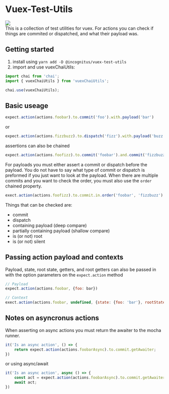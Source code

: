 # Vuex-Test-Utils

![](https://github.com/Incognitus-Io/vuex-test-utils/workflows/Node%20CI/badge.svg?branch=master)  
This is a collection of test utilities for vuex.  For actions you can check if things are commited or dispatched, and what their payload was.

## Getting started

1. install using `yarn add -D @incognitus/vuex-test-utils`
2. import and use vuexChaiUtils:

```javascript
import chai from 'chai';
import { vuexChaiUtils } from 'vuexChaiUtils';

chai.use(vuexChaiUtils);
```

## Basic useage

```javascript
expect.action(actions.foobar).to.commit('foo').with.payload('bar')
```

or

```javascript
expect.action(actions.fizzbuzz).to.dispatch('fizz').with.payload('buzz')
```

assertions can also be chained

```javascript
expect.action(actions.foofizz).to.commit('foobar').and.commit('fizzbuzz')
```

For payloads you must either assert a commit or dispatch before the payload. You do not have to say what type of commit or dispatch is preformed if you just want to look at the payload.  When there are multiple commits and you want to check the order, you must also use the `order` chained property.

```javascript
exect.action(actions.foofizz).to.commit.in.order('foobar', 'fizzbuzz')
```

Things that can be checked are:

* commit
* dispatch
* containing payload (deep compare)
* partially containing payload (shallow compare)
* is (or not) root
* is (or not) silent

## Passing action payload and contexts

Payload, state, root state, getters, and root getters can also be passed in with the option parameters on the `expect.action` method

```javascript
// Payload
expect.action(actions.foobar, {foo: bar})

// Context
exect.action(actions.foobar, undefined, {state: {foo: 'bar'}, rootState: {version: '1.0.0'}, etc..})
```

## Notes on asyncronus actions

When asserting on async actions you must return the awaiter to the mocha runner.

```javascript
it('Is an async action', () => {
    return expect.action(actions.foobarAsync).to.commit.getAwaiter;
})
```

or using async/await

```javascript
it('Is an async action', async () => {
    const act = expect.action(actions.foobarAsync).to.commit.getAwaiter;
    await act;
})
```
